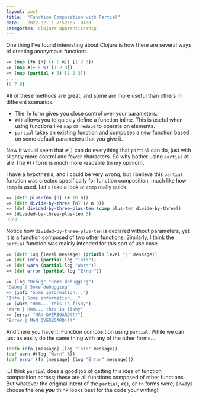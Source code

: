 ```yaml
---
layout: post
title:  "Function Composition with Partial"
date:   2022-02-11 7:52:05 -0400
categories: clojure apprenticeship
---
```


One thing I've found interesting about Clojure is how there are several ways of 
creating anonymous functions.

````clojure
=> (map (fn [n] (+ 5 n)) [1 2 3])
=> (map #(+ 5 %) [1 2 3])
=> (map (partial + 5) [1 2 3])
; ...
(6 7 8)
````

All of these methods are great, and some are more useful than others in different scenarios.
- The `fn` form gives you close control over your parameters.
- `#()` allows you to quickly define a function inline. This is useful when using
functions like `map` or `reduce` to operate on elements.
- `partial` takes an existing function and composes a new function based on some default
parameters that you give it.

Now it would seem that `#()` can do everything that `partial` can do, just with slightly 
more control and fewer characters. So why bother using `partial` at all? The `#()` form 
is much more readable (in my opinion).

I have a hypothesis, and I could be very wrong, but I believe this `partial` function
was created specifically for function composition, much like how `comp` is used.
Let's take a look at `comp` really quick.

````clojure
=> (defn plus-ten [n] (+ 10 n))
=> (defn divide-by-three [n] (/ n 3))
=> (def divided-by-three-plus-ten (comp plus-ten divide-by-three))
=> (divided-by-three-plus-ten 5)
35/3
````

Notice how `divided-by-three-plus-ten` is declared without parameters, yet it is a
function composed of two other functions. Similarly, I think the `partial` function 
was mainly intended for this sort of use case. 

````clojure
=> (defn log [level message] (println level "|" message))
=> (def info (partial log "Info"))
=> (def warn (partial log "Warn"))
=> (def error (partial log "Error"))

=> (log "Debug" "Some debugging")
"Debug | Some debugging"
=> (info "Some information...")
"Info | Some information..."
=> (warn "Hmm... this is fishy")
"Warn | Hmm... this is fishy"
=> (error "MAN OVERBOARD!!!")
"Error | MAN OVERBOARD!!!"
````

And there you have it! Function composition using `partial`. While we can just as easily
do the same thing with any of the other forms...

````clojure
(defn info [message] (log "Info" message))
(def warn #(log "Warn" %))
(def error (fn [message] (log "Error" message)))
````

...I think `partial` does a good job of getting this idea of function composition across; 
these are all functions composed of other functions. But whatever the original intent 
of the `partial`, `#()`, or `fn` forms were, always choose the one ***you*** think looks 
best for the code your writing!
